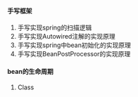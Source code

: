 #### 手写框架
1. 手写实现spring的扫描逻辑
2. 手写实现Autowired注解的实现原理
3. 手写实现spring中bean初始化的实现原理
4. 手写实现BeanPostProcessor的实现原理
#### bean的生命周期
1. Class 